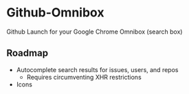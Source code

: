 Github-Omnibox
==============

Github Launch for your Google Chrome Omnibox (search box)


## Roadmap

* Autocomplete search results for issues, users, and repos
  * Requires circumventing XHR restrictions
* Icons

